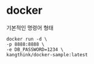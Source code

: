# docker

기본적인 명령어 형태
```docker
docker run -d \
-p 8888:8888 \
-e DB_PASSWORD=1234 \
kangthink/docker-sample:latest
```
